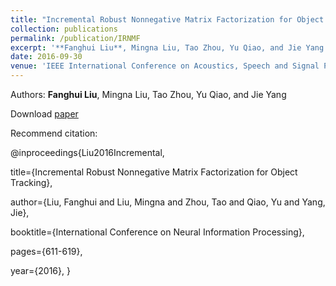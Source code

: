 ```yaml
---
title: "Incremental Robust Nonnegative Matrix Factorization for Object Tracking"
collection: publications
permalink: /publication/IRNMF
excerpt: '**Fanghui Liu**, Mingna Liu, Tao Zhou, Yu Qiao, and Jie Yang'
date: 2016-09-30
venue: 'IEEE International Conference on Acoustics, Speech and Signal Processing (ICASSP)'
---
```

Authors: **Fanghui Liu**, Mingna Liu, Tao Zhou, Yu Qiao, and Jie Yang

Download [paper](http://sgre.github.io/files/IRNMF.pdf)

Recommend citation:

@inproceedings{Liu2016Incremental,

  title={Incremental Robust Nonnegative Matrix Factorization for Object Tracking},
  
  author={Liu, Fanghui and Liu, Mingna and Zhou, Tao and Qiao, Yu and Yang, Jie},
  
  booktitle={International Conference on Neural Information Processing},
  
  pages={611-619},
  
  year={2016},
}

